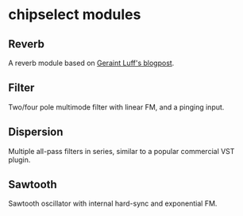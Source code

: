 # chipselect modules

## Reverb
A reverb module based on [Geraint Luff's blogpost](https://signalsmith-audio.co.uk/writing/2021/lets-write-a-reverb/).

## Filter
Two/four pole multimode filter with linear FM, and a pinging input.

## Dispersion
Multiple all-pass filters in series, similar to a popular commercial VST plugin.

## Sawtooth
Sawtooth oscillator with internal hard-sync and exponential FM.
